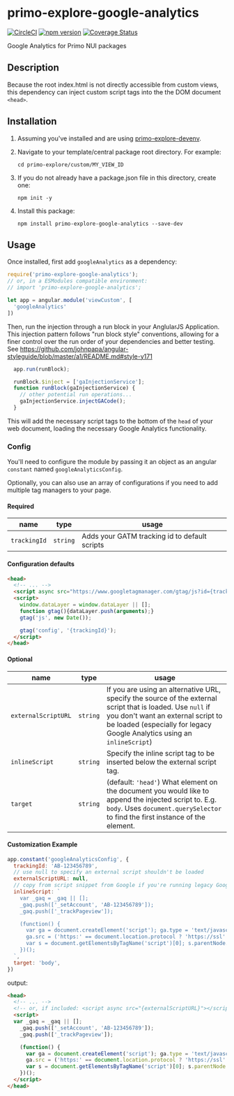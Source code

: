 # primo-explore-google-analytics

[![CircleCI](https://circleci.com/gh/NYULibraries/primo-explore-google-analytics.svg?style=svg)](https://circleci.com/gh/NYULibraries/primo-explore-google-analytics)
[![npm version](https://img.shields.io/npm/v/primo-explore-google-analytics.svg)](https://www.npmjs.com/package/primo-explore-google-analytics)
[![Coverage Status](https://coveralls.io/repos/github/NYULibraries/primo-explore-google-analytics/badge.svg?branch=master)](https://coveralls.io/github/NYULibraries/primo-explore-google-analytics?branch=master)

Google Analytics for Primo NUI packages

## Description

Because the root index.html is not directly accessible from custom views, this dependency can inject custom script tags into the the DOM document `<head>`.

## Installation

1. Assuming you've installed and are using [primo-explore-devenv](https://github.com/ExLibrisGroup/primo-explore-devenv).

2. Navigate to your template/central package root directory. For example:
    ```
    cd primo-explore/custom/MY_VIEW_ID
    ```
3. If you do not already have a package.json file in this directory, create one:
    ```
    npm init -y
    ```
4. Install this package:
    ```
    npm install primo-explore-google-analytics --save-dev
    ```

## Usage


Once installed, first add `googleAnalytics` as a dependency:

```js
require('primo-explore-google-analytics');
// or, in a ESModules compatible environment:
// import 'primo-explore-google-analytics';

let app = angular.module('viewCustom', [
  'googleAnalytics'
])
```

Then, run the injection through a run block in your AnglularJS Application. This injection pattern follows "run block style" conventions, allowing for a finer control over the run order of your dependencies and better testing. See https://github.com/johnpapa/angular-styleguide/blob/master/a1/README.md#style-y171

```js
  app.run(runBlock);

  runBlock.$inject = ['gaInjectionService'];
  function runBlock(gaInjectionService) {
    // other potential run operations...
    gaInjectionService.injectGACode();
  }
```

This will add the necessary script tags to the bottom of the `head` of your web document, loading the necessary Google Analytics functionality.

### Config

You'll need to configure the module by passing it an object as an angular `constant` named `googleAnalyticsConfig`.

Optionally, you can also use an array of configurations if you need to add multiple tag managers to your page.

#### Required
| name | type | usage |
|------|-------------|--------|
| `trackingId` | `string` | Adds your GATM tracking id to default scripts ||

#### Configuration defaults

```html
<head>
  <!-- ... -->
  <script async src="https://www.googletagmanager.com/gtag/js?id={trackingId}"></script>
  <script>
    window.dataLayer = window.dataLayer || [];
    function gtag(){dataLayer.push(arguments);}
    gtag('js', new Date());

    gtag('config', '{trackingId}');
  </script>
</head>
```

#### Optional
| name | type | usage |
|------|-------------|--------|
| `externalScriptURL` | `string` |  If you are using an alternative URL, specify the source of the external script that is loaded. Use `null` if you don't want an external script to be loaded (especially for legacy Google Analytics using an `inlineScript`) |
| `inlineScript` | `string` | Specify the inline script tag to be inserted below the external script tag. |
| `target` | `string` | (default: `'head'`) What element on the document you would like to append the injected script to. E.g. `body`. Uses `document.querySelector` to find the first instance of the element. ||

#### Customization Example

```js
app.constant('googleAnalyticsConfig', {
  trackingId: 'AB-123456789',
  // use null to specify an external script shouldn't be loaded
  externalScriptURL: null,
  // copy from script snippet from Google if you're running legacy Google Analytics
  inlineScript: `
    var _gaq = _gaq || [];
    _gaq.push(['_setAccount', 'AB-123456789']);
    _gaq.push(['_trackPageview']);

    (function() {
      var ga = document.createElement('script'); ga.type = 'text/javascript'; ga.async = true;
      ga.src = ('https:' == document.location.protocol ? 'https://ssl' : 'http://www') + '.google-analytics.com/ga.js';
      var s = document.getElementsByTagName('script')[0]; s.parentNode.insertBefore(ga, s);
    })();
  `,
  target: 'body',
})
```
output:
```html
<head>
  <!-- ... -->
  <!-- or, if included: <script async src="{externalScriptURL}"></script> -->
  <script>
  var _gaq = _gaq || [];
    _gaq.push(['_setAccount', 'AB-123456789']);
    _gaq.push(['_trackPageview']);

    (function() {
      var ga = document.createElement('script'); ga.type = 'text/javascript'; ga.async = true;
      ga.src = ('https:' == document.location.protocol ? 'https://ssl' : 'http://www') + '.google-analytics.com/ga.js';
      var s = document.getElementsByTagName('script')[0]; s.parentNode.insertBefore(ga, s);
    })();
  </script>
</head>
```

